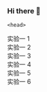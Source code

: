 ### Hi there 👋

<!--
**02DarLin/02DarLin** is a ✨ _special_ ✨ repository because its `README.md` (this file) appears on your GitHub profile.

Here are some ideas to get you started:

- 🔭 I’m currently working on ...
- 🌱 I’m currently learning ...
- 👯 I’m looking to collaborate on ...
- 🤔 I’m looking for help with ...
- 💬 Ask me about ...
- 📫 How to reach me: ...
- 😄 Pronouns: ...
- ⚡ Fun fact: ...
--><html>
    <head>
  </head>
  <body>
    <a herf="实验一1.html">实验一 1</a><br/>
    <a herf="实验一2.ntml">实验一 2</a><br/>
    <a herf="实验一3.html">实验一 3</a><br/>
    <a herf="实验一4.html">实验一 4</a><br/>
    <a herf="实验一5.html">实验一 5</a><br/>
    <a herf="实验一6.html">实验一 6</a><br/>
  </body>
  </html>
    
